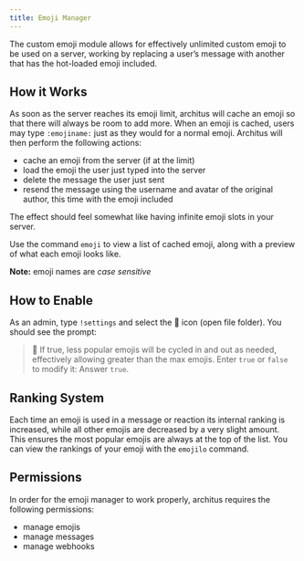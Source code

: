 ```yaml
---
title: Emoji Manager
---
```


The custom emoji module allows for effectively unlimited custom emoji to be used on a server, working by replacing a user’s message with another that has the hot-loaded emoji included.

## How it Works

As soon as the server reaches its emoji limit, architus will cache an emoji so that there will always be room to add more. When an emoji is cached, users may type `:emojiname:` just as they would for a normal emoji. Architus will then perform the following actions:
* cache an emoji from the server (if at the limit)
* load the emoji the user just typed into the server
* delete the message the user just sent
* resend the message using the username and avatar of the original author, this time with the emoji included

The effect should feel somewhat like having infinite emoji slots in your server.  

Use the command `emoji` to view a list of cached emoji, along with a preview of what each emoji looks like.

<Alert type="info">

**Note:** emoji names are *case sensitive*

</Alert>

## How to Enable

As an admin, type `!settings` and select the 📂 icon (open file folder). You should see the prompt:
> 📂 If true, less popular emojis will be cycled in and out as needed, effectively allowing greater than the max emojis. Enter `true` or `false` to modify it:
Answer `true`.

## Ranking System

Each time an emoji is used in a message or reaction its internal ranking is increased, while all other emojis are decreased by a very slight amount. This ensures the most popular emojis are always at the top of the list. You can view the rankings of your emoji with the `emojilo` command.

## Permissions
In order for the emoji manager to work properly, architus requires the following permissions:
* manage emojis
* manage messages
* manage webhooks

